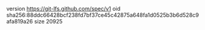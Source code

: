 version https://git-lfs.github.com/spec/v1
oid sha256:88ddc66428bcf238fd7bf37ce45c42875a648fa1d0525b3b6d528c9afa819a26
size 20925
